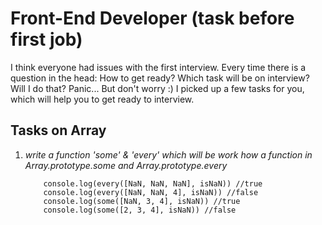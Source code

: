 # Front-End Developer (task before first job)

I think everyone had issues with the first interview.
Every time there is a question in the head:
How to get ready?
Which task will be on interview?
Will I do that?
Panic... But don't worry :)
I picked up a few tasks for you, which will help you to get ready to interview.

## Tasks on Array

1. *write a function 'some' & 'every'
    which will be work how a function in
    Array.prototype.some and Array.prototype.every*


    ```
        console.log(every([NaN, NaN, NaN], isNaN)) //true
        console.log(every([NaN, NaN, 4], isNaN)) //false
        console.log(some([NaN, 3, 4], isNaN)) //true
        console.log(some([2, 3, 4], isNaN)) //false
    ```

